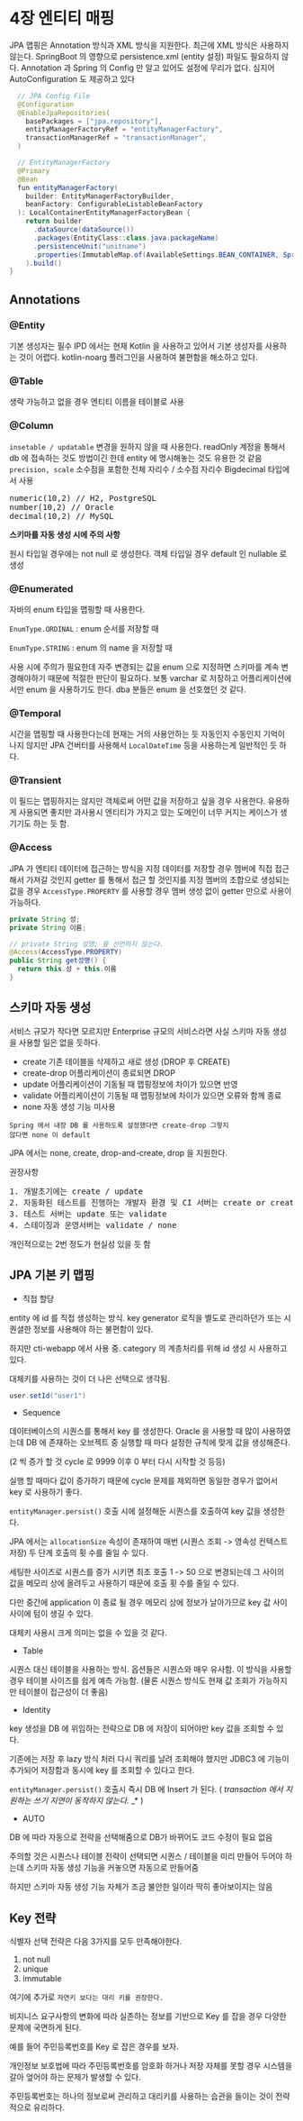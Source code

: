 # 4장 엔티티 매핑
JPA 맵핑은 Annotation 방식과 XML 방식을 지원한다.
최근에 XML 방식은 사용하지 않는다.
SpringBoot 의 영향으로 persistence.xml (entity 설정) 파일도 필요하지 않다.
Annotation 과 Spring 의 Config 만 알고 있어도 설정에 무리가 없다.
심지어 AutoConfiguration 도 제공하고 있다


```java	
  // JPA Config File
  @Configuration
  @EnableJpaRepositories(
    basePackages = ["jpa.repository"],
    entityManagerFactoryRef = "entityManagerFactory",
    transactionManagerRef = "transactionManager",
  )
```

```java
  // EntityManagerFactory
  @Primary
  @Bean
  fun entityManagerFactory(
    builder: EntityManagerFactoryBuilder,
    beanFactory: ConfigurableListableBeanFactory
  ): LocalContainerEntityManagerFactoryBean {
    return builder
      .dataSource(dataSource())
      .packages(EntityClass::class.java.packageName)
      .persistenceUnit("unitname")
      .properties(ImmutableMap.of(AvailableSettings.BEAN_CONTAINER, SpringBeanContainer(beanFactory))
    ).build()
}
```


## Annotations
### @Entity

기본 생성자는 필수
IPD 에서는 현재 Kotlin 을 사용하고 있어서 기본 생성자를 사용하는 것이 어렵다.
kotlin-noarg 플러그인을 사용하여 불편함을 해소하고 있다. 

### @Table

생략 가능하고 없을 경우 엔티티 이름을 테이블로 사용

### @Column

<code>insetable / updatable</code> 변경을 원하지 않을 때 사용한다.
readOnly 계정을 통해서 db 에 접속하는 것도 방법이긴 한데 entity 에 명시해놓는 것도 유용한 것 같음
<code>precision, scale</code> 소수점을 포함한 전체 자리수 / 소수점 자리수 Bigdecimal 타입에서 사용

<pre>
numeric(10,2) // H2, PostgreSQL
number(10,2) // Oracle
decimal(10,2) // MySQL
</pre>

<b>스키마를 자동 생성 시에 주의 사항</b>

원시 타입일 경우에는 not null 로 생성한다.
객체 타입일 경우 default 인 nullable 로 생성

### @Enumerated

자바의 enum 타입을 맵핑할 때 사용한다.

<code>EnumType.ORDINAL</code> : enum 순서를 저장할 때

<code>EnumType.STRING</code> : enum 의 name 을 저장할 때

사용 시에 주의가 필요한데 자주 변경되는 값을 enum 으로 지정하면 스키마를 계속 변경해야하기 때문에 적절한 판단이 필요하다.
보통 varchar 로 저장하고 어플리케이션에서만 enum 을 사용하기도 한다.
dba 분들은 enum 을 선호했던 것 같다.

### @Temporal

시간을 맵핑할 때 사용한다는데 현재는 거의 사용안하는 듯 자동인지 수동인지 기억이 나지 않지만 JPA 건버터를 사용해서 <code>LocalDateTime</code> 등을 사용하는게 일반적인 듯 하다.

### @Transient

이 필드는 맵핑하지는 않지만 객체로써 어떤 값을 저장하고 싶을 경우 사용한다.
유용하게 사용되면 좋지만 과사용시 엔티티가 가지고 있는 도메인이 너무 커지는 케이스가 생기기도 하는 듯 함.

### @Access

JPA 가 엔티티 데이터에 접근하는 방식을 지정
데이터를 저장할 경우 멤버에 직접 접근해서 가져갈 것인지 getter 를 통해서 접근 할 것인지를 지정
멤버의 조합으로 생성되는 값을 경우 <code>AccessType.PROPERTY</code> 를 사용할 경우 멤버 생성 없이 getter 만으로 사용이 가능하다.
```java
private String 성;
private String 이름;

// private String 성명; 을 선언하지 않는다.
@Access(AccessType.PROPERTY)
public String get성명() {
  return this.성 + this.이름
}
```

## 스키마 자동 생성
서비스 규모가 작다면 모르지만 Enterprise 규모의 서비스라면 사실 스키마 자동 생성을 사용할 일은 없을 듯하다.

- create
기존 테이블을 삭제하고 새로 생성 (DROP 후 CREATE)
- create-drop
어플리케이션이 종료되면 DROP
- update
어플리케이션이 기동될 때 맵핑정보에 차이가 있으면 반영
- validate
어플리케이션이 기동될 때 맵핑정보에 차이가 있으면 오류와 함께 종료
- none
자동 생성 기능 미사용

<code>Spring 에서 내장 DB 를 사용하도록 설정했다면 create-drop 그렇지 않다면 none 이 default</code>

JPA 에서는 none, create, drop-and-create, drop 을 지원한다.

권장사항
<pre>
1. 개발초기에는 create / update
2. 자동화된 테스트를 진행하는 개발자 환경 및 CI 서버는 create or create-drop
3. 테스트 서버는 update 또는 validate
4. 스테이징과 운영서버는 validate / none
</pre>
개인적으로는 2번 정도가 현실성 있을 듯 함

## JPA 기본 키 맵핑

- 직접 할당

entity 에 id 를 직접 생성하는 방식. key generator 로직을 별도로 관리하던가 또는 시퀀셜한 정보를 사용해야 하는 불편함이 있다.

하지만 cti-webapp 에서 사용 중. category 의 계층처리를 위해 id 생성 시 사용하고 있다.

대체키를 사용하는 것이 더 나은 선택으로 생각됨.

```java
user.setId("user1")
```

- Sequence

데이터베이스의 시퀀스를 통해서 key 를 생성한다. 
Oracle 을 사용할 때 많이 사용하였는데 DB 에 존재하는 오브젝트 중 실행할 때 마다 설정한 규칙에 맞게 값을 생성해준다.

(2 씩 증가 할 것 cycle 로 9999 이후 0 부터 다시 시작할 것 등등)

실행 할 때마다 값이 증가하기 때문에 cycle 문제를 제외하면 동일한 경우가 없어서 key 로 사용하기 좋다.

<code>entityManager.persist()</code> 호출 시에 설정해둔 시퀀스를 호출하여 key 값을 생성한다.

JPA 에서는 <code>allocationSize</code> 속성이 존재하여 매번 (시퀀스 조회 -> 영속성 컨텍스트 저장) 두 단계 호출의 횟 수를 줄일 수 있다.

세팅한 사이즈로 시퀀스를 증가 시키면 최초 호출 1 -> 50 으로 변경되는데 그 사이의 값을 메모리 상에 올려두고 사용하기 때문에 호출 횟 수를 줄일 수 있다.

다만 중간에 application 이 종료 될 경우 메모리 상에 정보가 날아가므로 key 값 사이 사이에 텀이 생길 수 있다.

대체키 사용시 크게 의미는 없을 수 있을 것 같다.


- Table

시퀀스 대신 테이블을 사용하는 방식.
옵션들은 시퀀스와 매우 유사함. 이 방식을 사용할 경우 테이블 사이즈를 쉽게 예측 가능함. (물론 시퀀스 방식도 현재 값 조회가 가능하지만 테이블이 접근성이 더 좋음)

- Identity

key 생성을 DB 에 위임하는 전략으로 DB 에 저장이 되어야만 key 값을 조회할 수 있다.

기존에는 저장 후 lazy 방식 처러 다시 쿼리를 날려 조회해야 했지만 JDBC3 에 기능이 추가되어 저장함과 동시에 key 를 조회할 수 있다고 한다.

<code>entityManager.persist()</code> 호출시 즉시 DB 에 Insert 가 된다.
( _transaction 에서 지원하는 쓰기 지연이 동작하지 않는다._ _* )


- AUTO

DB 에 따라 자동으로 전략을 선택해줌으로 DB가 바뀌어도 코드 수정이 필요 없음

주의할 것은 시퀀스나 테이블 전략이 선택되면 시퀀스 / 테이블을 미리 만들어 두어야 하는데 스키마 자동 생성 기능을 커놓으면 자동으로 만들어줌

하지만 스키마 자동 생성 기능 자체가 조금 불안한 일이라 딱히 좋아보이지는 않음


## Key 전략

식별자 선택 전략은 다음 3가지를 모두 만족해야한다.
1. not null
2. unique
3. immutable

여기에 추가로 <code>자연키 보다는 대리 키를 권장한다.</code>

비지니스 요구사항의 변화에 따라 실존하는 정보를 기반으로 Key 를 잡을 경우 다양한 문제에 국면하게 된다.

예를 들어 주민등록번호를 Key 로 잡은 경우를 보자.

개인정보 보호법에 따라 주민등록번호를 암호화 하거나 저장 자체를 못할 경우 시스템을 갈아 엎어야 하는 문제가 발생할 수 있다.

주민등록번호는 하나의 정보로써 관리하고 대리키를 사용하는 습관을 들이는 것이 전략적으로 유리하다.



